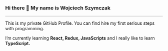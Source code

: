 ### Hi there 👋 My name is Wojciech Szymczak

---

This is my private GitHub Profile. You can find hire my first serious steps with programming. 

I’m currently learning **React, Redux, JavaScripts** and I really like to learn **TypeScript.**
